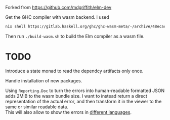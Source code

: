 Forked from https://github.com/mdgriffith/elm-dev

Get the GHC compiler with wasm backend. I used

```sh
nix shell https://gitlab.haskell.org/ghc/ghc-wasm-meta/-/archive/48ecacd922638487f65981c0018044b55dc7feb9/ghc-wasm-meta-master.tar.gz
```

Then run `./build-wasm.sh` to build the Elm compiler as a wasm file.

# TODO

Introduce a state monad to read the dependcy artifacts only once.

Handle installation of new packages.

Using `Reporting.Doc` to turn the errors into human-readable formatted JSON adds 2MiB to the wasm bundle size. I want to instead return a direct representation of the actual error, and then transform it in the viewer to the same or similar readable data.  
This will also allow to show the errors in [different languages](https://github.com/katjam/local-elm).
